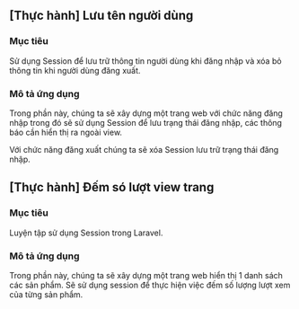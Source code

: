 ## [Thực hành] Lưu tên người dùng
### Mục tiêu
Sử dụng Session để lưu trữ thông tin người dùng khi đăng nhập và xóa bỏ thông tin khi người dùng đăng xuất.

### Mô tả ứng dụng
Trong phần này, chúng ta sẽ xây dựng một trang web với chức năng đăng nhập trong đó sẽ sử dụng Session để lưu trạng thái đăng nhập, các thông báo cần hiển thị ra ngoài view.

Với chức năng đăng xuất chúng ta sẽ xóa Session lưu trữ trạng thái đăng nhập.

## [Thực hành] Đếm só lượt view trang
### Mục tiêu
Luyện tập sử dụng Session trong Laravel.

### Mô tả ứng dụng
Trong phần này, chúng ta sẽ xây dựng một trang web hiển thị 1 danh sách các sản phẩm. Sẽ sử dụng session để thực hiện việc đếm số lượng lượt xem của từng sản phẩm.